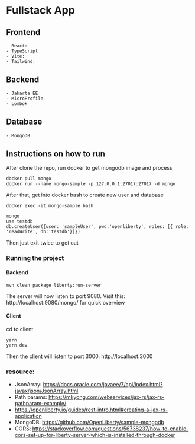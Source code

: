 # Fullstack App

## Frontend

    - React:
    - TypeScript
    - Vite:
    - Tailwind:

## Backend

    - Jakarta EE
    - MicroProfile
    - Lombok

## Database

    - MongoDB

## Instructions on how to run

After clone the repo, run docker to get mongodb image and process

```
docker pull mongo
docker run --name mongo-sample -p 127.0.0.1:27017:27017 -d mongo
```

After that, get into docker bash to create new user and database

```
docker exec -it mongo-sample bash
```

```
mongo
use testdb
db.createUser({user: 'sampleUser', pwd:'openliberty', roles: [{ role: 'readWrite', db:'testdb'}]})
```

Then just exit twice to get out

### Running the project

#### Backend

```
mvn clean package liberty:run-server
```
The server will now listen to port 9080.
Visit this: http://localhost:9080/mongo/ for quick overview

#### Client

cd to client
``` 
yarn
yarn dev 
```
Then the client will listen to port 3000.
http://localhost:3000

### resource:

- JsonArray: https://docs.oracle.com/javaee/7/api/index.html?javax/json/JsonArray.html
- Path params: https://mkyong.com/webservices/jax-rs/jax-rs-pathparam-example/
- https://openliberty.io/guides/rest-intro.html#creating-a-jax-rs-application
- MongoDB: https://github.com/OpenLiberty/sample-mongodb
- CORS: https://stackoverflow.com/questions/56738237/how-to-enable-cors-set-up-for-liberty-server-which-is-installed-through-docker


